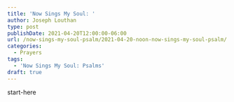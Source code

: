 ```yaml
---
title: 'Now Sings My Soul: '
author: Joseph Louthan
type: post
publishDate: 2021-04-20T12:00:00-06:00
url: /now-sings-my-soul-psalm/2021-04-20-noon-now-sings-my-soul-psalm/
categories:
  - Prayers
tags:
  - 'Now Sings My Soul: Psalms'
draft: true
---
```

<div style="font-variant: small-caps;">

</div>
    start-here
